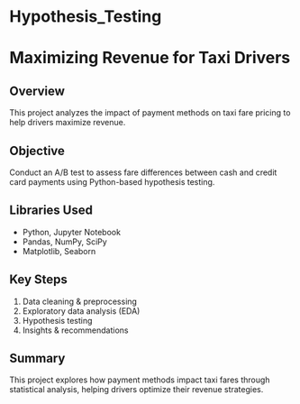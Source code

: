 # Hypothesis_Testing
# Maximizing Revenue for Taxi Drivers

## Overview
This project analyzes the impact of payment methods on taxi fare pricing to help drivers maximize revenue.

## Objective
Conduct an A/B test to assess fare differences between cash and credit card payments using Python-based hypothesis testing.

## Libraries Used
- Python, Jupyter Notebook
- Pandas, NumPy, SciPy
- Matplotlib, Seaborn

## Key Steps
1. Data cleaning & preprocessing
2. Exploratory data analysis (EDA)
3. Hypothesis testing
4. Insights & recommendations


## Summary
This project explores how payment methods impact taxi fares through statistical analysis, helping drivers optimize their revenue strategies.

